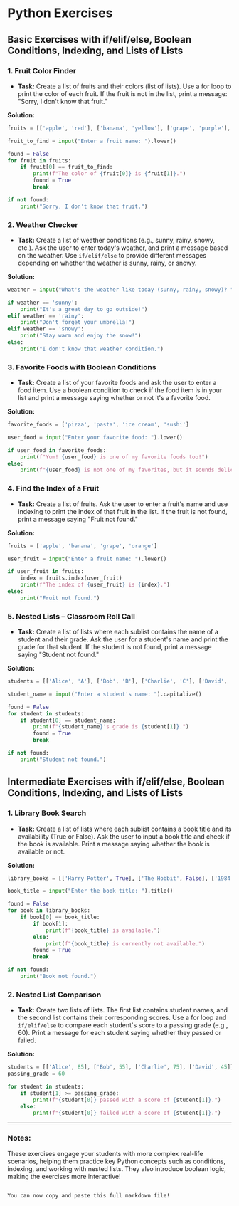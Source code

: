 # Python Exercises

## Basic Exercises with if/elif/else, Boolean Conditions, Indexing, and Lists of Lists

### 1. Fruit Color Finder
- **Task:** Create a list of fruits and their colors (list of lists). Use a for loop to print the color of each fruit. If the fruit is not in the list, print a message: "Sorry, I don't know that fruit."

**Solution:**
```python
fruits = [['apple', 'red'], ['banana', 'yellow'], ['grape', 'purple'], ['orange', 'orange']]

fruit_to_find = input("Enter a fruit name: ").lower()

found = False
for fruit in fruits:
    if fruit[0] == fruit_to_find:
        print(f"The color of {fruit[0]} is {fruit[1]}.")
        found = True
        break

if not found:
    print("Sorry, I don't know that fruit.")
```

### 2. Weather Checker
- **Task:** Create a list of weather conditions (e.g., sunny, rainy, snowy, etc.). Ask the user to enter today's weather, and print a message based on the weather. Use `if/elif/else` to provide different messages depending on whether the weather is sunny, rainy, or snowy.

**Solution:**
```python
weather = input("What's the weather like today (sunny, rainy, snowy)? ").lower()

if weather == 'sunny':
    print("It's a great day to go outside!")
elif weather == 'rainy':
    print("Don't forget your umbrella!")
elif weather == 'snowy':
    print("Stay warm and enjoy the snow!")
else:
    print("I don't know that weather condition.")
```

### 3. Favorite Foods with Boolean Conditions
- **Task:** Create a list of your favorite foods and ask the user to enter a food item. Use a boolean condition to check if the food item is in your list and print a message saying whether or not it's a favorite food.

**Solution:**
```python
favorite_foods = ['pizza', 'pasta', 'ice cream', 'sushi']

user_food = input("Enter your favorite food: ").lower()

if user_food in favorite_foods:
    print(f"Yum! {user_food} is one of my favorite foods too!")
else:
    print(f"{user_food} is not one of my favorites, but it sounds delicious!")
```

### 4. Find the Index of a Fruit
- **Task:** Create a list of fruits. Ask the user to enter a fruit's name and use indexing to print the index of that fruit in the list. If the fruit is not found, print a message saying "Fruit not found."

**Solution:**
```python
fruits = ['apple', 'banana', 'grape', 'orange']

user_fruit = input("Enter a fruit name: ").lower()

if user_fruit in fruits:
    index = fruits.index(user_fruit)
    print(f"The index of {user_fruit} is {index}.")
else:
    print("Fruit not found.")
```

### 5. Nested Lists – Classroom Roll Call
- **Task:** Create a list of lists where each sublist contains the name of a student and their grade. Ask the user for a student's name and print the grade for that student. If the student is not found, print a message saying "Student not found."

**Solution:**
```python
students = [['Alice', 'A'], ['Bob', 'B'], ['Charlie', 'C'], ['David', 'A']]

student_name = input("Enter a student's name: ").capitalize()

found = False
for student in students:
    if student[0] == student_name:
        print(f"{student_name}'s grade is {student[1]}.")
        found = True
        break

if not found:
    print("Student not found.")
```

## Intermediate Exercises with if/elif/else, Boolean Conditions, Indexing, and Lists of Lists

### 1. Library Book Search
- **Task:** Create a list of lists where each sublist contains a book title and its availability (True or False). Ask the user to input a book title and check if the book is available. Print a message saying whether the book is available or not.

**Solution:**
```python
library_books = [['Harry Potter', True], ['The Hobbit', False], ['1984', True], ['To Kill a Mockingbird', False]]

book_title = input("Enter the book title: ").title()

found = False
for book in library_books:
    if book[0] == book_title:
        if book[1]:
            print(f"{book_title} is available.")
        else:
            print(f"{book_title} is currently not available.")
        found = True
        break

if not found:
    print("Book not found.")
```

### 2. Nested List Comparison
- **Task:** Create two lists of lists. The first list contains student names, and the second list contains their corresponding scores. Use a for loop and `if/elif/else` to compare each student's score to a passing grade (e.g., 60). Print a message for each student saying whether they passed or failed.

**Solution:**
```python
students = [['Alice', 85], ['Bob', 55], ['Charlie', 75], ['David', 45]]
passing_grade = 60

for student in students:
    if student[1] >= passing_grade:
        print(f"{student[0]} passed with a score of {student[1]}.")
    else:
        print(f"{student[0]} failed with a score of {student[1]}.")
```

---

### Notes:
These exercises engage your students with more complex real-life scenarios, helping them practice key Python concepts such as conditions, indexing, and working with nested lists. They also introduce boolean logic, making the exercises more interactive!
```

You can now copy and paste this full markdown file!